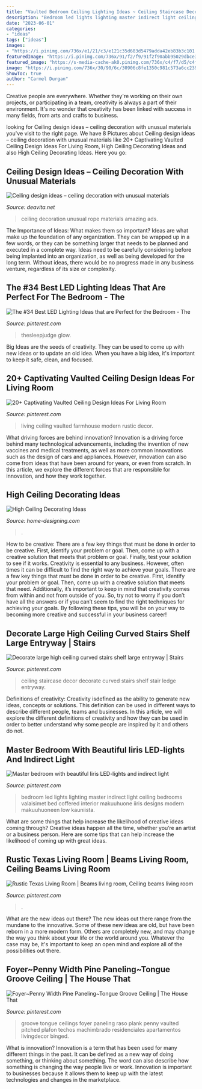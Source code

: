 ```yaml
---
title: "Vaulted Bedroom Ceiling Lighting Ideas ~ Ceiling Staircase Decor Decorate Curved Stairs Shelf Stair Ledge Entryway"
description: "Bedroom led lights lighting master indirect light ceiling bedrooms valaisimet bed coffered interior makuuhuone iiris designs modern makuuhuoneen low kauniista"
date: "2023-06-01"
categories:
- "ideas"
tags: ["ideas"]
images:
- "https://i.pinimg.com/736x/e1/21/c3/e121c35d683d5479adda42eb83b3c101.jpg"
featuredImage: "https://i.pinimg.com/736x/91/f2/f9/91f2f90abb95029dbce377305232d231.jpg"
featured_image: "https://s-media-cache-ak0.pinimg.com/736x/c4/f7/d5/c4f7d51a24b9f5b81519def6b23cc3b3.jpg"
image: "https://i.pinimg.com/736x/30/90/6c/30906c8fe1350c981c573a6cc239c9af.jpg"
ShowToc: true
author: "Carmel Durgan"
---
```



Creative people are everywhere. Whether they're working on their own projects, or participating in a team, creativity is always a part of their environment. It's no wonder that creativity has been linked with success in many fields, from arts and crafts to business.

	

		
looking for Ceiling design ideas – ceiling decoration with unusual materials you've visit to the right page. We have 8 Pictures about Ceiling design ideas – ceiling decoration with unusual materials like 20+ Captivating Vaulted Ceiling Design Ideas For Living Room, High Ceiling Decorating Ideas and also High Ceiling Decorating Ideas. Here you go:
		
    
## Ceiling Design Ideas – Ceiling Decoration With Unusual Materials

<img loading=lazy src="https://deavita.net/wp-content/uploads/2016/09/ceiling-design-ideas-rope-ceiling-amazing-unusual-ceiling-decoration-ideas.jpg" onerror="this.onerror=null;this.src='https://tse4.mm.bing.net/th?id=OIP.cvcPgUNqdlKXh5apqSj_HQHaLH&amp;pid=15.1';" alt="Ceiling design ideas – ceiling decoration with unusual materials">

_Source: deavita.net_

>ceiling decoration unusual rope materials amazing ads. 

	

The Importance of Ideas: What makes them so important?
Ideas are what make up the foundation of any organization. They can be wrapped up in a few words, or they can be something larger that needs to be planned and executed in a complete way. Ideas need to be carefully considering before being implanted into an organization, as well as being developed for the long term. Without ideas, there would be no progress made in any business venture, regardless of its size or complexity.

    
## The #34 Best LED Lighting Ideas That Are Perfect For The Bedroom - The

<img loading=lazy src="https://i.pinimg.com/736x/30/90/6c/30906c8fe1350c981c573a6cc239c9af.jpg" onerror="this.onerror=null;this.src='https://tse4.mm.bing.net/th?id=OIP.tNK7I2N_h5K7ZFACNWGqPQHaKv&amp;pid=15.1';" alt="The #34 Best LED Lighting Ideas that are Perfect for the Bedroom - The">

_Source: pinterest.com_

>thesleepjudge glow. 

	

Big Ideas are the seeds of creativity. They can be used to come up with new ideas or to update an old idea. When you have a big idea, it's important to keep it safe, clean, and focused.

    
## 20+ Captivating Vaulted Ceiling Design Ideas For Living Room

<img loading=lazy src="https://i.pinimg.com/736x/e1/21/c3/e121c35d683d5479adda42eb83b3c101.jpg" onerror="this.onerror=null;this.src='https://tse1.mm.bing.net/th?id=OIP.VH0pQr38688i3VDb6I5kcQHaKA&amp;pid=15.1';" alt="20+ Captivating Vaulted Ceiling Design Ideas For Living Room">

_Source: pinterest.com_

>living ceiling vaulted farmhouse modern rustic decor. 

	

What driving forces are behind innovation?
Innovation is a driving force behind many technological advancements, including the invention of new vaccines and medical treatments, as well as more common innovations such as the design of cars and appliances. However, innovation can also come from ideas that have been around for years, or even from scratch. In this article, we explore the different forces that are responsible for innovation, and how they work together.

    
## High Ceiling Decorating Ideas

<img loading=lazy src="http://cdn.home-designing.com/wp-content/uploads/2012/09/White-living-room-dining-furniture.jpeg" onerror="this.onerror=null;this.src='https://tse1.mm.bing.net/th?id=OIP.O5peLmzCWudLhDk0MlvexAHaLH&amp;pid=15.1';" alt="High Ceiling Decorating Ideas">

_Source: home-designing.com_

>. 

	

How to be creative: There are a few key things that must be done in order to be creative. First, identify your problem or goal. Then, come up with a creative solution that meets that problem or goal. Finally, test your solution to see if it works.
Creativity is essential to any business. However, often times it can be difficult to find the right way to achieve your goals. There are a few key things that must be done in order to be creative. First, identify your problem or goal. Then, come up with a creative solution that meets that need. Additionally, it’s important to keep in mind that creativity comes from within and not from outside of you. So, try not to worry if you don’t have all the answers or if you can’t seem to find the right techniques for achieving your goals. By following these tips, you will be on your way to becoming more creative and successful in your business career!

    
## Decorate Large High Ceiling Curved Stairs Shelf Large Entryway | Stairs

<img loading=lazy src="https://i.pinimg.com/736x/91/f2/f9/91f2f90abb95029dbce377305232d231.jpg" onerror="this.onerror=null;this.src='https://tse1.mm.bing.net/th?id=OIP.fBBJhzNKCi0JHeAZk7ti5QHaJ3&amp;pid=15.1';" alt="Decorate large high ceiling curved stairs shelf large entryway | Stairs">

_Source: pinterest.com_

>ceiling staircase decor decorate curved stairs shelf stair ledge entryway. 

	

Definitions of creativity:
Creativity isdefined as the ability to generate new ideas, concepts or solutions. This definition can be used in different ways to describe different people, teams and businesses. In this article, we will explore the different definitions of creativity and how they can be used in order to better understand why some people are inspired by it and others do not.

    
## Master Bedroom With Beautiful Iiris LED-lights And Indirect Light

<img loading=lazy src="https://i.pinimg.com/736x/d3/e6/ed/d3e6edc4907e05cfb5d90498648493b9--led-lights-bedroom-bedroom-lighting.jpg" onerror="this.onerror=null;this.src='https://tse1.mm.bing.net/th?id=OIP.xe6Nfftyb347LjtiKcfe4QHaJ3&amp;pid=15.1';" alt="Master bedroom with beautiful Iiris LED-lights and indirect light">

_Source: pinterest.com_

>bedroom led lights lighting master indirect light ceiling bedrooms valaisimet bed coffered interior makuuhuone iiris designs modern makuuhuoneen low kauniista. 

	

What are some things that help increase the likelihood of creative ideas coming through?
Creative ideas happen all the time, whether you’re an artist or a business person. Here are some tips that can help increase the likelihood of coming up with great ideas.

    
## Rustic Texas Living Room | Beams Living Room, Ceiling Beams Living Room

<img loading=lazy src="https://i.pinimg.com/736x/f7/cd/d4/f7cdd4845059866730457ba60214c45a.jpg" onerror="this.onerror=null;this.src='https://tse2.mm.bing.net/th?id=OIP.JJT69pknybtUuj59gNr3HgHaLH&amp;pid=15.1';" alt="Rustic Texas Living Room | Beams living room, Ceiling beams living room">

_Source: pinterest.com_

>. 

	

What are the new ideas out there?
The new ideas out there range from the mundane to the innovative. Some of these new ideas are old, but have been reborn in a more modern form. Others are completely new, and may change the way you think about your life or the world around you. Whatever the case may be, it's important to keep an open mind and explore all of the possibilities out there.

    
## Foyer~Penny Width Pine Paneling~Tongue Groove Ceiling | The House That

<img loading=lazy src="https://s-media-cache-ak0.pinimg.com/736x/c4/f7/d5/c4f7d51a24b9f5b81519def6b23cc3b3.jpg" onerror="this.onerror=null;this.src='https://tse4.mm.bing.net/th?id=OIP.5IyCF-q2yuX5CCml_0Q7swHaJ3&amp;pid=15.1';" alt="Foyer~Penny Width Pine Paneling~Tongue Groove Ceiling | The House That">

_Source: pinterest.com_

>groove tongue ceilings foyer paneling raso plank penny vaulted pitched plafon techos machimbrado residenciales apartamentos livingdecor binged. 

	

What is innovation?
Innovation is a term that has been used for many different things in the past. It can be defined as a new way of doing something, or thinking about something. The word can also describe how something is changing the way people live or work. Innovation is important to businesses because it allows them to keep up with the latest technologies and changes in the marketplace.

